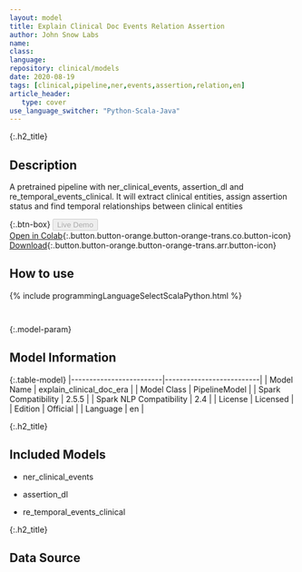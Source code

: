 ```yaml
---
layout: model
title: Explain Clinical Doc Events Relation Assertion
author: John Snow Labs
name: 
class: 
language: 
repository: clinical/models
date: 2020-08-19
tags: [clinical,pipeline,ner,events,assertion,relation,en]
article_header:
   type: cover
use_language_switcher: "Python-Scala-Java"
---
```


{:.h2_title}
## Description 
A pretrained pipeline with ner_clinical_events, assertion_dl and re_temporal_events_clinical. It will extract clinical entities, assign assertion status and find temporal relationships between clinical entities



{:.btn-box}
<button class="button button-orange" disabled>Live Demo</button><br/>[Open in Colab](https://colab.research.google.com/github/JohnSnowLabs/spark-nlp-workshop/blob/master/tutorials/Certification_Trainings/Healthcare/11.Pretrained_Clinical_Pipelines.ipynb){:.button.button-orange.button-orange-trans.co.button-icon}<br/>[Download](https://s3.amazonaws.com/auxdata.johnsnowlabs.com/clinical/models/explain_clinical_doc_era_en_2.5.5_2.4_1597845753750.zip){:.button.button-orange.button-orange-trans.arr.button-icon}<br/>

## How to use 
<div class="tabs-box" markdown="1">

{% include programmingLanguageSelectScalaPython.html %}

```python

```

```scala

```
</div>



{:.model-param}
## Model Information
{:.table-model}
|-------------------------|--------------------------|
| Model Name              | explain_clinical_doc_era |
| Model Class             | PipelineModel            |
| Spark Compatibility     | 2.5.5                    |
| Spark NLP Compatibility | 2.4                      |
| License                 | Licensed                 |
| Edition                 | Official                 |
| Language                | en                       |



{:.h2_title}
## Included Models
- ner_clinical_events
- assertion_dl
- re_temporal_events_clinical


{:.h2_title}
## Data Source



